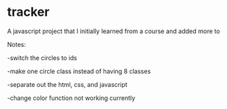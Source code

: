 # tracker
A javascript project that I initially learned from a course and added more to

Notes: 

-switch the circles to ids 

-make one circle class instead of having 8 classes

-separate out the html, css, and javascript

-change color function not working currently
